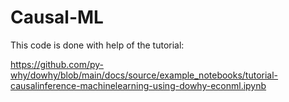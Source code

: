 # Causal-ML

This code is done with help of the tutorial:

https://github.com/py-why/dowhy/blob/main/docs/source/example_notebooks/tutorial-causalinference-machinelearning-using-dowhy-econml.ipynb

